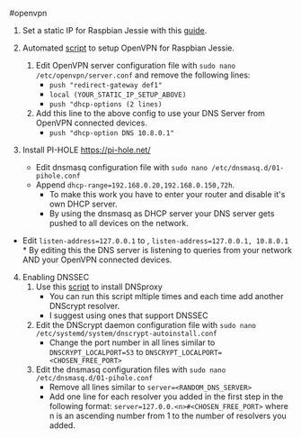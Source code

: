 #openvpn

1.	Set a static IP for Raspbian Jessie with this [guide](https://www.modmypi.com/blog/how-to-give-your-raspberry-pi-a-static-ip-address-update).

2.	Automated [script](https://github.com/StarshipEngineer/OpenVPN-Setup) to setup OpenVPN for Raspbian Jessie.
	1. Edit OpenVPN server configuration file with `sudo nano /etc/openvpn/server.conf` and remove the following lines:
		* `push "redirect-gateway def1"`
		* `local (YOUR_STATIC_IP_SETUP_ABOVE)`
		* `push "dhcp-options (2 lines)`
	2. Add this line to the above config to use your DNS Server from OpenVPN connected devices. 
		* `push "dhcp-option DNS 10.8.0.1"` 
      
3.	Install PI-HOLE https://pi-hole.net/
	* Edit dnsmasq configuration file with `sudo nano /etc/dnsmasq.d/01-pihole.conf`
	* Append `dhcp-range=192.168.0.20,192.168.0.150,72h`. 
		* To make this work you have to enter your router and disable it's own DHCP server.
		* By using the dnsmasq as DHCP server your DNS server gets pushed to all devices on the network.
  * Edit `listen-address=127.0.0.1` to , `listen-address=127.0.0.1, 10.8.0.1` 
		* By editing this the DNS server is listening to queries from your network AND your OpenVPN connected devices.
      

4.	Enabling DNSSEC
	1.	Use this [script](https://github.com/simonclausen/dnscrypt-autoinstall) to install DNSproxy 
		* You can run this script mltiple times and each time add another DNScrypt resolver.
		* I suggest using ones that support DNSSEC
	2.	Edit the DNScrypt daemon configuration file with `sudo nano /etc/systemd/system/dnscrypt-autoinstall.conf`
		*	Change the port number in all lines similar to `DNSCRYPT_LOCALPORT=53` to `DNSCRYPT_LOCALPORT=<CHOSEN_FREE_PORT>`
	3.	Edit the dnsmasq configuration files with `sudo nano /etc/dnsmasq.d/01-pihole.conf`
		* Remove all lines similar to `server=<RANDOM_DNS_SERVER>` 
		* Add one line for each resolver you added in the first step in the following format: `server=127.0.0.<n>#<CHOSEN_FREE_PORT>` where n is an ascending number from 1 to the number of resolvers you added.






